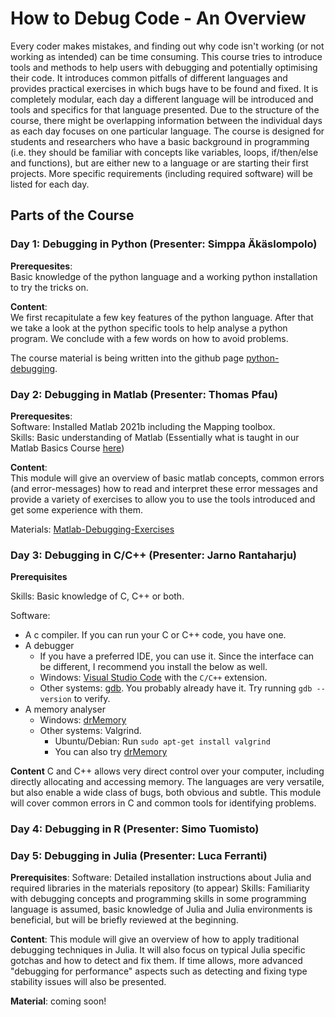 # How to Debug Code - An Overview

Every coder makes mistakes, and finding out why code isn't working (or not working as intended) can be time consuming. This course tries to introduce tools and methods to help users with debugging and potentially optimising their code. It introduces common pitfalls of different languages and provides practical exercises in which bugs have to be found and fixed. It is completely modular, each day a different language will be introduced and tools and specifics for that language presented. Due to the structure of the course, there might be overlapping information between the individual days as each day focuses on one particular language.
The course is designed for students and researchers who have a basic background in programming (i.e. they should be familiar with concepts like variables, loops, if/then/else and functions), but are either new to a language or are starting their first projects. More specific requirements (including required software) will be listed for each day. 

## Parts of the Course

### Day 1: Debugging in Python (Presenter: Simppa Äkäslompolo)

**Prerequesites**:  
Basic knowledge of the python language and a working python installation to try the tricks on.

**Content**:  
We first recapitulate a few key features of the python language. After that we take a look at the python specific tools to help analyse a python program. We conclude with a few words on how to avoid problems.

The course material is being written into the github page [python-debugging](https://aaltoscicomp.github.io/python-debugging/).


### Day 2: Debugging in Matlab (Presenter: Thomas Pfau)

**Prerequesites**:  
Software: Installed Matlab 2021b including the Mapping toolbox.  
Skills: Basic understanding of Matlab (Essentially what is taught in our Matlab Basics Course [here](https://version.aalto.fi/gitlab/eglerean/matlabcourse/-/tree/master/AY20212022/MatlabBasics2021))

**Content**:  
This module will give an overview of basic matlab concepts, common errors (and error-messages) how to read and interpret these error messages and provide a variety of exercises to allow you to use the tools introduced and get some experience with them. 

Materials: [Matlab-Debugging-Exercises](https://github.com/AaltoSciComp/Matlab-Debugging-Exercises)

### Day 3: Debugging in C/C++ (Presenter: Jarno Rantaharju)

**Prerequisites**

Skills: Basic knowledge of C, C++ or both. 

Software:
 * A c compiler. If you can run your C or C++ code, you have one.
 * A debugger
    * If you have a preferred IDE, you can use it. Since the interface can be different, I recommend you install the below as well.
    * Windows: [Visual Studio Code](https://code.visualstudio.com/) with the `C/C++` extension. 
    * Other systems: [gdb](https://www.sourceware.org/gdb/). You probably already have it. Try running `gdb --version` to verify.
* A memory analyser
  * Windows: [drMemory](https://drmemory.org/page_install.html)
  * Other systems: Valgrind.
    * Ubuntu/Debian: Run `sudo apt-get install valgrind`
    * You can also try [drMemory](https://drmemory.org/page_install.html)

**Content**
C and C++ allows very direct control over your computer, including directly allocating and accessing memory. The languages are very versatile, but also
enable a wide class of bugs, both obvious and subtle.
This module will cover common errors in C and common tools for identifying problems. 

### Day 4: Debugging in R (Presenter: Simo Tuomisto)

### Day 5: Debugging in Julia (Presenter: Luca Ferranti)

**Prerequisites**:
Software: Detailed installation instructions about Julia and required libraries in the materials repository (to appear)
Skills: Familiarity with debugging concepts and programming skills in some programming language is assumed, basic knowledge of Julia and Julia environments is beneficial, but will be briefly reviewed at the beginning.

**Content**:
This module will give an overview of how to apply traditional debugging techniques in Julia. It will also focus on typical Julia specific gotchas and how to detect and fix them. If time allows, more advanced "debugging for performance" aspects such as detecting and fixing type stability issues will also be presented. 

**Material**: coming soon!
